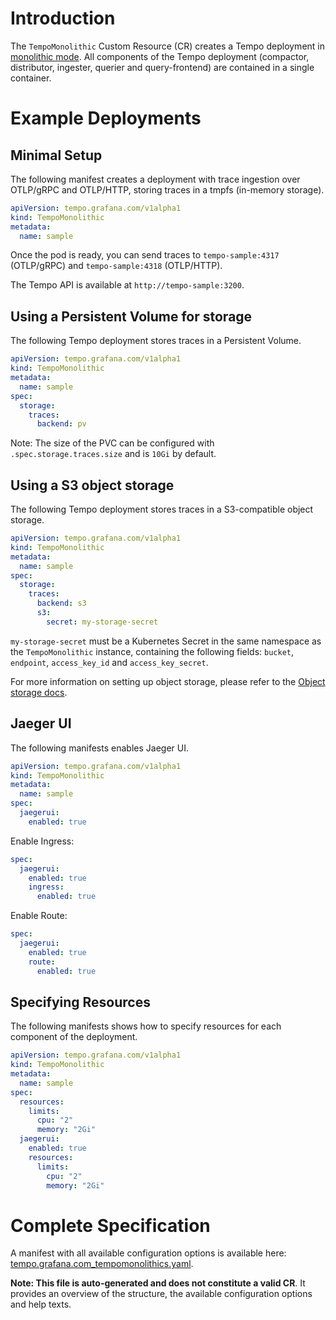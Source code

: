 # Introduction
The `TempoMonolithic` Custom Resource (CR) creates a Tempo deployment in [monolithic mode](https://grafana.com/docs/tempo/latest/setup/deployment/). All components of the Tempo deployment (compactor, distributor, ingester, querier and query-frontend) are contained in a single container.

# Example Deployments
## Minimal Setup
The following manifest creates a deployment with trace ingestion over OTLP/gRPC and OTLP/HTTP, storing traces in a tmpfs (in-memory storage).

```yaml
apiVersion: tempo.grafana.com/v1alpha1
kind: TempoMonolithic
metadata:
  name: sample
```

Once the pod is ready, you can send traces to `tempo-sample:4317` (OTLP/gRPC) and `tempo-sample:4318` (OTLP/HTTP).

The Tempo API is available at `http://tempo-sample:3200`.

## Using a Persistent Volume for storage
The following Tempo deployment stores traces in a Persistent Volume.

```yaml
apiVersion: tempo.grafana.com/v1alpha1
kind: TempoMonolithic
metadata:
  name: sample
spec:
  storage:
    traces:
      backend: pv
```

Note: The size of the PVC can be configured with `.spec.storage.traces.size` and is `10Gi` by default.

## Using a S3 object storage
The following Tempo deployment stores traces in a S3-compatible object storage.

```yaml
apiVersion: tempo.grafana.com/v1alpha1
kind: TempoMonolithic
metadata:
  name: sample
spec:
  storage:
    traces:
      backend: s3
      s3:
        secret: my-storage-secret
```

`my-storage-secret` must be a Kubernetes Secret in the same namespace as the `TempoMonolithic` instance, containing the following fields: `bucket`, `endpoint`, `access_key_id` and `access_key_secret`.

For more information on setting up object storage, please refer to the [Object storage docs](https://grafana.com/docs/tempo/latest/setup/operator/object-storage/).

## Jaeger UI
The following manifests enables Jaeger UI.

```yaml
apiVersion: tempo.grafana.com/v1alpha1
kind: TempoMonolithic
metadata:
  name: sample
spec:
  jaegerui:
    enabled: true
```

Enable Ingress:
```yaml
spec:
  jaegerui:
    enabled: true
    ingress:
      enabled: true
```

Enable Route:
```yaml
spec:
  jaegerui:
    enabled: true
    route:
      enabled: true
```

## Specifying Resources
The following manifests shows how to specify resources for each component of the deployment.

```yaml
apiVersion: tempo.grafana.com/v1alpha1
kind: TempoMonolithic
metadata:
  name: sample
spec:
  resources:
    limits:
      cpu: "2"
      memory: "2Gi"
  jaegerui:
    enabled: true
    resources:
      limits:
        cpu: "2"
        memory: "2Gi"
```

# Complete Specification
A manifest with all available configuration options is available here: [tempo.grafana.com_tempomonolithics.yaml](spec/tempo.grafana.com_tempomonolithics.yaml).

**Note: This file is auto-generated and does not constitute a valid CR**.
It provides an overview of the structure, the available configuration options and help texts.
